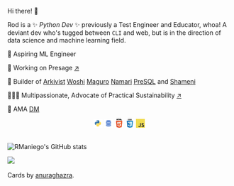 Hi there! 👋

Rod is a ✨ _Python Dev_ ✨ previously a Test Engineer and Educator, whoa! A deviant dev who's tugged between `CLI` and web, but is in the direction of data science and machine learning field.

  💼 Aspiring ML Engineer
  
  🔮 Working on Presage [↗](presage.herokuapp.com/)
  
  🧰 Builder of [Arkivist](https://github.com/rmaniego/arkivist) [Woshi](https://github.com/rmaniego/woshi) [Maguro](https://github.com/rmaniego/maguro) [Namari](https://github.com/rmaniego/namari) [PreSQL](https://github.com/rmaniego/presql) and [Shameni](https://github.com/rmaniego/shameni)
  
  👨🏽‍🌾 Multipassionate, Advocate of Practical Sustainability [↗](https://www.youtube.com/c/LoyBukid)

  💬 AMA [DM](https://twitter.com/ethwxyz)
  
<div style="text-align: center;">
  <code><a href="#"><img src="https://raw.githubusercontent.com/github/explore/80688e429a7d4ef2fca1e82350fe8e3517d3494d/topics/python/python.png" width="20px"></a></code>
  <code><a href="#"><img src="https://raw.githubusercontent.com/github/explore/80688e429a7d4ef2fca1e82350fe8e3517d3494d/topics/sql/sql.png" width="20px"></a></code>
  <code><a href="#"><img src="https://raw.githubusercontent.com/github/explore/80688e429a7d4ef2fca1e82350fe8e3517d3494d/topics/html/html.png" width="20px"></a></code>
  <code><a href="#"><img src="https://raw.githubusercontent.com/github/explore/80688e429a7d4ef2fca1e82350fe8e3517d3494d/topics/css/css.png" width="20px"></a></code>
  <code><a href="#"><img src="https://raw.githubusercontent.com/github/explore/80688e429a7d4ef2fca1e82350fe8e3517d3494d/topics/javascript/javascript.png" height="20px"></a></code>
</div>

<br>

![RManiego's GitHub stats](https://github-readme-stats.vercel.app/api?username=rmaniego&show_icons=true&include_all_commits=true)

![](https://github-readme-stats.vercel.app/api/top-langs/?username=rmaniego&layout=compact&theme=buefy&hide_border=true)


Cards by [anuraghazra](https://github.com/anuraghazra/github-readme-stats).
